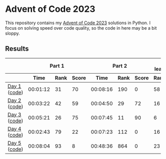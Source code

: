 # Advent of Code 2023

This repository contains my [Advent of Code 2023](https://adventofcode.com/2023) solutions in Python. I focus on solving speed over code quality, so the code in here may be a bit sloppy.

## Results

<!-- This table is generated by scripts/readme.py, do not update it manually -->
<!-- results-start -->
<table>
    <thead>
        <tr>
            <th></th>
            <th colspan="3">Part 1</th>
            <th colspan="3">Part 2</th>
            <th colspan="2">Overall leaderboard</th>
        </tr>
        <tr>
            <th></th>
            <th>Time</th>
            <th>Rank</th>
            <th>Score</th>
            <th>Time</th>
            <th>Rank</th>
            <th>Score</th>
            <th>Rank</th>
            <th>Score</th>
        </tr>
    </thead>
    <tbody>
        <tr>
            <td>
                <a href="https://adventofcode.com/2023/day/1">Day 1</a>
                (<a href="https://github.com/jmerle/advent-of-code-2023/tree/master/src/day01">code</a>)
            </td>
            <td>00:01:12</td>
            <td>31</td>
            <td>70</td>
            <td>00:08:16</td>
            <td>190</td>
            <td>0</td>
            <td>58</td>
            <td>70</td>
        </tr>
        <tr>
            <td>
                <a href="https://adventofcode.com/2023/day/2">Day 2</a>
                (<a href="https://github.com/jmerle/advent-of-code-2023/tree/master/src/day02">code</a>)
            </td>
            <td>00:03:22</td>
            <td>42</td>
            <td>59</td>
            <td>00:04:50</td>
            <td>29</td>
            <td>72</td>
            <td>16</td>
            <td>201</td>
        </tr>
        <tr>
            <td>
                <a href="https://adventofcode.com/2023/day/3">Day 3</a>
                (<a href="https://github.com/jmerle/advent-of-code-2023/tree/master/src/day03">code</a>)
            </td>
            <td>00:05:21</td>
            <td>26</td>
            <td>75</td>
            <td>00:07:45</td>
            <td>11</td>
            <td>90</td>
            <td>6</td>
            <td>366</td>
        </tr>
        <tr>
            <td>
                <a href="https://adventofcode.com/2023/day/4">Day 4</a>
                (<a href="https://github.com/jmerle/advent-of-code-2023/tree/master/src/day04">code</a>)
            </td>
            <td>00:02:43</td>
            <td>79</td>
            <td>22</td>
            <td>00:07:23</td>
            <td>112</td>
            <td>0</td>
            <td>16</td>
            <td>388</td>
        </tr>
        <tr>
            <td>
                <a href="https://adventofcode.com/2023/day/5">Day 5</a>
                (<a href="https://github.com/jmerle/advent-of-code-2023/tree/master/src/day05">code</a>)
            </td>
            <td>00:08:04</td>
            <td>93</td>
            <td>8</td>
            <td>00:48:36</td>
            <td>864</td>
            <td>0</td>
            <td>23</td>
            <td>396</td>
        </tr>
    </tbody>
</table>
<!-- results-end -->
